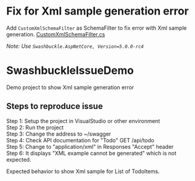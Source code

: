 # Fix for Xml sample generation error
Add `CustomXmlSchemaFilter` as SchemaFilter to fix error with Xml sample generation.
[CustomXmlSchemaFilter.cs](/SampleWebApi/CustomXmlSchemaFilter.cs)

_Note: Use `Swashbuckle.AspNetCore, Version=5.0.0-rc4`_

# SwashbuckleIssueDemo
Demo project to show Xml sample generation error

## Steps to reproduce issue
Step 1: Setup the project in VisualStudio or other environment    
Step 2: Run the project    
Step 3: Change the address to ~/swagger    
Step 4: Check API documentation for "Todo" GET /api/todo    
Step 5: Change to "application/xml" in Responses "Accept" header    
Step 6: It displays "XML example cannot be generated" which is not expected.     

Expected behavior to show Xml sample for List of TodoItems. 
